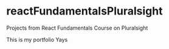 # reactFundamentalsPluralsight
Projects from React Fundamentals Course on Pluralsight

This is my portfolio
Yays

